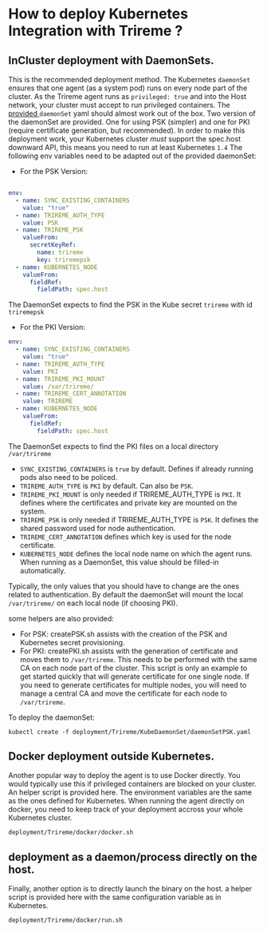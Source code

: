 # How to deploy Kubernetes Integration with Trireme ?

## InCluster deployment with DaemonSets.

This is the recommended deployment method. The Kubernetes `daemonSet` ensures that one agent (as a system pod) runs on every node part of the cluster. As the Trireme agent runs as `privileged: true` and into the Host network, your cluster must accept to run privileged containers.
The [provided ](https://github.com/aporeto-inc/trireme) `daemonSet` yaml  should almost work out of the box.
Two version of the daemonSet are provided. One for using PSK (simpler) and one for PKI (require certificate generation, but recommended).
In order to make this deployment work, your Kubernetes cluster *must* support the spec.host downward API, this means you need to run at least Kubernetes `1.4`
The following env variables need to be adapted out of the provided daemonSet:

* For the PSK Version:
```yaml

env:
  - name: SYNC_EXISTING_CONTAINERS
    value: "true"
  - name: TRIREME_AUTH_TYPE
    value: PSK
  - name: TRIREME_PSK
    valueFrom:
      secretKeyRef:
        name: trireme
        key: triremepsk
  - name: KUBERNETES_NODE
    valueFrom:
      fieldRef:
        fieldPath: spec.host
```

The DaemonSet expects to find the PSK in the Kube secret `trireme` with id `triremepsk`

* For the PKI Version:

```yaml
env:
  - name: SYNC_EXISTING_CONTAINERS
    value: "true"
  - name: TRIREME_AUTH_TYPE
    value: PKI
  - name: TRIREME_PKI_MOUNT
    value: /var/trireme/
  - name: TRIREME_CERT_ANNOTATION
    value: TRIREME
  - name: KUBERNETES_NODE
    valueFrom:
      fieldRef:
        fieldPath: spec.host
```
The DaemonSet expects to find the PKI files on a local directory `/var/trireme`


* `SYNC_EXISTING_CONTAINERS` is `true` by default. Defines if already running pods also need to be policed.
* `TRIREME_AUTH_TYPE` is `PKI` by default. Can also be `PSK`.
* `TRIREME_PKI_MOUNT` is only needed if TRIREME_AUTH_TYPE is `PKI`. It defines where the certificates and private key are mounted on the system.
* `TRIREME_PSK` is only needed if TRIREME_AUTH_TYPE is `PSK`. It defines the shared password used for node authentication.
* `TRIREME_CERT_ANNOTATION` defines which key is used for the node certificate.
* `KUBERNETES_NODE` defines the local node name on which the agent runs. When running as a DaemonSet, this value should be filled-in automatically.

Typically, the only values that you should have to change are the ones related to authentication. By default the daemonSet will  mount the local `/var/trireme/` on each local node (if choosing PKI).

some helpers are also provided:
* For PSK: createPSK.sh assists with the creation of the PSK and Kubernetes secret provisioning.
* For PKI: createPKI.sh assists with the generation of certificate and moves them to `/var/trireme`. This needs to be performed with the same CA on each node part of the cluster. This script is only an example to get started quickly that will generate certificate for one single node. If you need to generate certificates for multiple nodes,  you will need to manage a central CA and move the certificate for each node to `/var/trireme`.

To deploy the daemonSet:

```
kubectl create -f deployment/Trireme/KubeDaemonSet/daemonSetPSK.yaml
```

## Docker deployment outside Kubernetes.

Another popular way to deploy the agent is to use Docker directly. You would typically use this if privileged containers are blocked on your cluster.
An helper script is provided here. The environment variables are the same as the ones defined for Kubernetes.
When running the agent directly on docker, you need to keep track of your deployment accross your whole Kubernetes cluster.

```
deployment/Trireme/docker/docker.sh
```

## deployment as a daemon/process directly on the host.

Finally, another option is to directly launch the binary on the host.
a helper script is provided here with the same configuration variable as in Kubernetes.

```
deployment/Trireme/docker/run.sh
```
